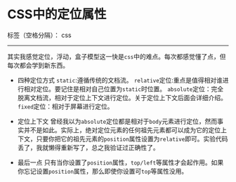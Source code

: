 ﻿# CSS中的定位属性

标签（空格分隔）： css

---

其实我感觉定位，浮动，盒子模型这一快是`css`中的难点。每次都感觉懂了点，但每次都会学到新东西。

- 四种定位方式
 `static`:遵循传统的文档流。
`relative`定位:重点是值得相对谁进行相对定位。要记住是相对自己位置为`static`时位置。
`absolute`定位：完全脱离文档流，相对于定位上下文进行定位。关于定位上下文后面会详细介绍。
`fixed`定位：相对于屏幕进行定位。

- 定位上下文
曾经我以为`absolute`定位都是相对于`body`元素进行定位，然而事实并不是如此。实际上，绝对定位元素的任何祖先元素都可以成为它的定位上下文，只要你把它的祖先元素的`position`属性设置为`relative`即可。实验代码丢了，我就懒得重新写了，总之我验证过正确性了。

- 最后一点
只有当你设置了`position`属性，`top/left`等属性才会起作用。如果你忘记设置`position`属性，那么即使你设置可`top`等属性没用。




